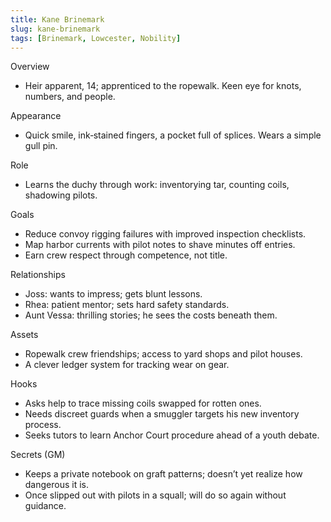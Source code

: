 ```yaml
---
title: Kane Brinemark
slug: kane-brinemark
tags: [Brinemark, Lowcester, Nobility]
---
```


Overview
- Heir apparent, 14; apprenticed to the ropewalk. Keen eye for knots, numbers, and people.

Appearance
- Quick smile, ink‑stained fingers, a pocket full of splices. Wears a simple gull pin.

Role
- Learns the duchy through work: inventorying tar, counting coils, shadowing pilots.

Goals
- Reduce convoy rigging failures with improved inspection checklists.
- Map harbor currents with pilot notes to shave minutes off entries.
- Earn crew respect through competence, not title.

Relationships
- Joss: wants to impress; gets blunt lessons.
- Rhea: patient mentor; sets hard safety standards.
- Aunt Vessa: thrilling stories; he sees the costs beneath them.

Assets
- Ropewalk crew friendships; access to yard shops and pilot houses.
- A clever ledger system for tracking wear on gear.

Hooks
- Asks help to trace missing coils swapped for rotten ones.
- Needs discreet guards when a smuggler targets his new inventory process.
- Seeks tutors to learn Anchor Court procedure ahead of a youth debate.

Secrets (GM)
- Keeps a private notebook on graft patterns; doesn’t yet realize how dangerous it is.
- Once slipped out with pilots in a squall; will do so again without guidance.

